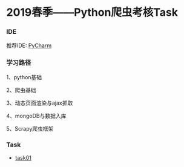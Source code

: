 # 2019春季——Python爬虫考核Task

### IDE
推荐IDE: [PyCharm](https://www.jetbrains.com/pycharm/)

### 学习路径

1、python基础

2、爬虫基础

3、动态页面渲染与ajax抓取

4、mongoDB与数据入库

5、Scrapy爬虫框架

### Task

- [task01](./task_01/README.md)
